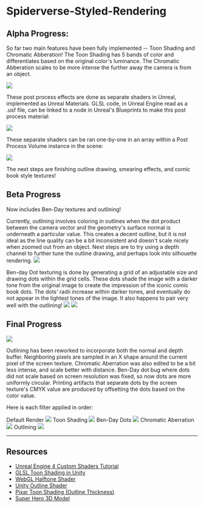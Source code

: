 # Spiderverse-Styled-Rendering

## Alpha Progress:

So far two main features have been fully implemented -- Toon Shading and Chromatic Abberation!  The Toon Shading has 5 bands of color and differentiates based on the original color's luminance.  The Chromatic Abberation scales to be more intense the further away the camera is from an object.

![](Images/shaderShot.PNG)

These post process effects are done as separate shaders in Unreal, implemented as Unreal Materials.  GLSL code, in Unreal Engine read as a .usf file, can be linked to a node in Unreal's Blueprints to make this post process material:

![](Images/shaderNode.PNG)

These separate shaders can be ran one-by-one in an array within a Post Process Volume instance in the scene:

![](Images/shaderArray.PNG)

The next steps are finishing outline drawing, smearing effects, and comic book style textures!

## Beta Progress

Now includes Ben-Day textures and outlining!


Currently, outlining involves coloring in outlines when the dot product between the camera vector and the geometry's surface normal is underneath a particular value.  This creates a decent outline, but it is not ideal as the line quality can be a bit inconsistent and doesn't scale nicely when zoomed out from an object.  Next steps are to try using a depth channel to further tune the outline drawing, and perhaps look into silhouette rendering.
![](Images/outlineTry1.PNG)

Ben-day Dot texturing is done by generating a grid of an adjustable size and drawing dots within the grid cells.  These dots shade the image with a darker tone from the original image to create the impression of the iconic comic book dots.  The dots' radii increase within darker tones, and eventually do not appear in the lightest tones of the image.  It also happens to pair very well with the outlining!
![](Images/bendaydots.PNG)
![](Images/bendaydots_close.PNG)

## Final Progress

![](Images/betaShot1.PNG)

Outlining has been reworked to incorporate both the normal and depth buffer.  Neighboring pixels are sampled in an X shape around the current pixel of the screen texture.
Chromatic Aberration was also edited to be a bit less intense, and scale better with distance.
Ben-Day dot bug where dots did not scale based on screen resolution was fixed, so now dots are more uniformly circular.  Printing artifacts that separate dots by the screen texture's CMYK value are produced by offsetting the dots based on the color value.

Here is each filter applied in order:

Default Render
![](Images/betaProcess1.PNG)
Toon Shading
![](Images/betaProcess2.PNG)
Ben-Day Dots
![](Images/betaProcess3.PNG)
Chromatic Aberration
![](Images/betaProcess4.PNG)
Outlining
![](Images/betaProcess5.PNG)

<hr>

## Resources
- [Unreal Engine 4 Custom Shaders Tutorial](https://www.raywenderlich.com/57-unreal-engine-4-custom-shaders-tutorial)
- [GLSL Toon Shading in Unity](https://en.wikibooks.org/wiki/GLSL_Programming/Unity/Toon_Shading)
- [WebGL Halftone Shader](http://webstaff.itn.liu.se/~stegu/OpenGLinsights/shadertutorial.html)
- [Unity Outline Shader](https://roystan.net/articles/outline-shader.html)
- [Pixar Toon Shading (Outline Thickness)](https://graphics.pixar.com/library/ToonRendering/paper.pdf)
- [Super Hero 3D Model](https://free3d.com/3d-model/fig-superherocape-v3--246988.html)

